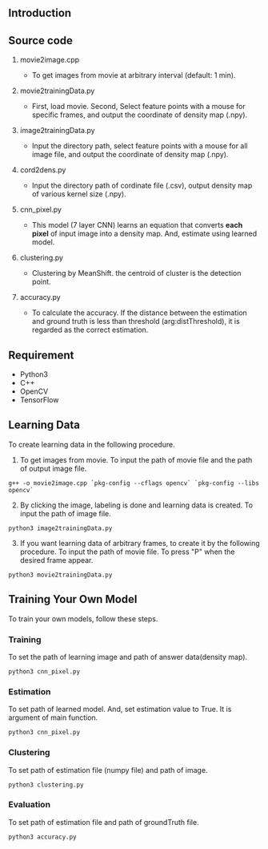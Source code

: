 ## Introduction

## Source code
1. movie2image.cpp
    * To get images from movie at arbitrary interval (default: 1 min).

2. movie2trainingData.py
    * First, load movie. Second, Select feature points with a mouse for specific frames,
    and output the coordinate of density map (.npy).

3. image2trainingData.py
    * Input the directory path, select feature points with a mouse for all image file,
    and output the coordinate of density map (.npy).

4. cord2dens.py
    * Input the directory path of cordinate file (.csv), output density map of various kernel size (.npy).

5. cnn_pixel.py
    * This model (7 layer CNN) learns an equation that converts **each pixel** of input
    image into a density map. And, estimate using learned model.

6. clustering.py
    * Clustering by MeanShift. the centroid of cluster is the detection point.

7. accuracy.py
    * To calculate the accuracy. If the distance between the estimation and ground truth is
    less than threshold (arg:distThreshold), it is regarded as the correct estimation.


## Requirement
* Python3
* C++
* OpenCV
* TensorFlow

## Learning Data
To create learning data in the following procedure.
1. To get images from movie. To input the path of movie file and the path of output image file.
```
g++ -o movie2image.cpp `pkg-config --cflags opencv` `pkg-config --libs opencv`
```

2. By clicking the image, labeling is done and learning data is created. To input the path of image file.
```
python3 image2trainingData.py
```

3. If you want learning data of arbitrary frames, to create it by the following procedure. To input the path of movie file. To press "P" when the desired frame appear.
```
python3 movie2trainingData.py
```

## Training Your Own Model
To train your own models, follow these steps.  

### Training
To set the path of learning image and path of answer data(density map).
```
python3 cnn_pixel.py
```

### Estimation
To set path of learned model. And, set estimation value to True. It is argument of main function.
```
python3 cnn_pixel.py
```

### Clustering
To set path of estimation file (numpy file) and path of image.
```
python3 clustering.py
```

### Evaluation
To set path of estimation file and path of groundTruth file.
```
python3 accuracy.py
```
